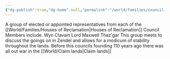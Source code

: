 ```yaml
---
{"dg-publish":true,"dg-home":null,"permalink":"/world/families/council-of-reclamation/","dgPassFrontmatter":true}
---
```



A group of elected or appointed representatives from each of the [[World/Families/Houses of Reclamation\|Houses of Reclamation]]
Council Members include. 
Wyn Clavain
Lord Maxwell
Thaz'gar
This group meets to discuss the goings on in Zendel and allows for a modicum of stability throughout the lands. 
Before this councils founding 110 years ago there was all out war in the [[World/Claim lands\|Claim lands]]